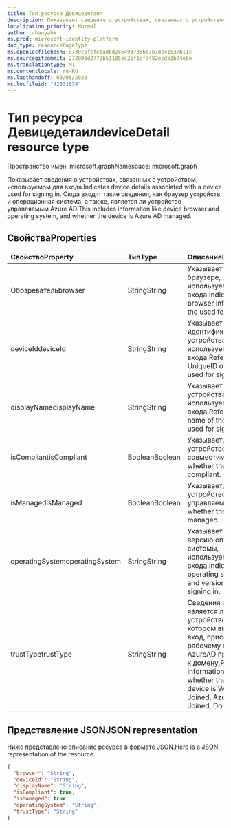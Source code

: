 ```yaml
---
title: Тип ресурса Девицедетаил
description: Показывает сведения о устройствах, связанных с устройством, используемом для входа. Сюда входят такие сведения, как браузер устройств и операционная система, а также, является ли устройство управляемым Azure AD.
localization_priority: Normal
author: dhanyahk
ms.prod: microsoft-identity-platform
doc_type: resourcePageType
ms.openlocfilehash: 8730c6fefebadbd2c64937366c7b7de41537b11c
ms.sourcegitcommit: 272996d2772b51105ec25f1cf7482ecda3b74ebe
ms.translationtype: MT
ms.contentlocale: ru-RU
ms.lasthandoff: 03/05/2020
ms.locfileid: "42531674"
---
```

# <a name="devicedetail-resource-type"></a><span data-ttu-id="7e96d-104">Тип ресурса Девицедетаил</span><span class="sxs-lookup"><span data-stu-id="7e96d-104">deviceDetail resource type</span></span>

<span data-ttu-id="7e96d-105">Пространство имен: microsoft.graph</span><span class="sxs-lookup"><span data-stu-id="7e96d-105">Namespace: microsoft.graph</span></span>

<span data-ttu-id="7e96d-106">Показывает сведения о устройствах, связанных с устройством, используемом для входа.</span><span class="sxs-lookup"><span data-stu-id="7e96d-106">Indicates device details associated with a device used for signing in.</span></span> <span data-ttu-id="7e96d-107">Сюда входят такие сведения, как браузер устройств и операционная система, а также, является ли устройство управляемым Azure AD.</span><span class="sxs-lookup"><span data-stu-id="7e96d-107">This includes information like device browser and  operating system, and whether the device is Azure AD managed.</span></span>

## <a name="properties"></a><span data-ttu-id="7e96d-108">Свойства</span><span class="sxs-lookup"><span data-stu-id="7e96d-108">Properties</span></span>

| <span data-ttu-id="7e96d-109">Свойство</span><span class="sxs-lookup"><span data-stu-id="7e96d-109">Property</span></span>     | <span data-ttu-id="7e96d-110">Тип</span><span class="sxs-lookup"><span data-stu-id="7e96d-110">Type</span></span>   |<span data-ttu-id="7e96d-111">Описание</span><span class="sxs-lookup"><span data-stu-id="7e96d-111">Description</span></span>|
|:---------------|:--------|:----------|
|<span data-ttu-id="7e96d-112">Обозреватель</span><span class="sxs-lookup"><span data-stu-id="7e96d-112">browser</span></span>|<span data-ttu-id="7e96d-113">String</span><span class="sxs-lookup"><span data-stu-id="7e96d-113">String</span></span>|<span data-ttu-id="7e96d-114">Указывает сведения о браузере, используемом для входа.</span><span class="sxs-lookup"><span data-stu-id="7e96d-114">Indicates the browser information of the used for signing in.</span></span>|
|<span data-ttu-id="7e96d-115">deviceId</span><span class="sxs-lookup"><span data-stu-id="7e96d-115">deviceId</span></span>|<span data-ttu-id="7e96d-116">String</span><span class="sxs-lookup"><span data-stu-id="7e96d-116">String</span></span>|<span data-ttu-id="7e96d-117">Указывает уникальный идентификатор устройства, используемого для входа.</span><span class="sxs-lookup"><span data-stu-id="7e96d-117">Refers to the UniqueID of the device used for signing in.</span></span>|
|<span data-ttu-id="7e96d-118">displayName</span><span class="sxs-lookup"><span data-stu-id="7e96d-118">displayName</span></span>|<span data-ttu-id="7e96d-119">String</span><span class="sxs-lookup"><span data-stu-id="7e96d-119">String</span></span>|<span data-ttu-id="7e96d-120">Указывает на имя устройства, используемого для входа.</span><span class="sxs-lookup"><span data-stu-id="7e96d-120">Refers to the name of the device used for signing in.</span></span>|
|<span data-ttu-id="7e96d-121">isCompliant</span><span class="sxs-lookup"><span data-stu-id="7e96d-121">isCompliant</span></span>|<span data-ttu-id="7e96d-122">Boolean</span><span class="sxs-lookup"><span data-stu-id="7e96d-122">Boolean</span></span>|<span data-ttu-id="7e96d-123">Указывает, является ли устройство совместимым.</span><span class="sxs-lookup"><span data-stu-id="7e96d-123">Indicates whether the device is compliant.</span></span>|
|<span data-ttu-id="7e96d-124">isManaged</span><span class="sxs-lookup"><span data-stu-id="7e96d-124">isManaged</span></span>|<span data-ttu-id="7e96d-125">Boolean</span><span class="sxs-lookup"><span data-stu-id="7e96d-125">Boolean</span></span>|<span data-ttu-id="7e96d-126">Указывает, является ли устройство управляемым.</span><span class="sxs-lookup"><span data-stu-id="7e96d-126">Indicates whether the device is managed.</span></span>|
|<span data-ttu-id="7e96d-127">operatingSystem</span><span class="sxs-lookup"><span data-stu-id="7e96d-127">operatingSystem</span></span>|<span data-ttu-id="7e96d-128">String</span><span class="sxs-lookup"><span data-stu-id="7e96d-128">String</span></span>|<span data-ttu-id="7e96d-129">Указывает имя и версию операционной системы, используемую для входа.</span><span class="sxs-lookup"><span data-stu-id="7e96d-129">Indicates the operating system name and version used for signing in.</span></span>|
|<span data-ttu-id="7e96d-130">trustType</span><span class="sxs-lookup"><span data-stu-id="7e96d-130">trustType</span></span>|<span data-ttu-id="7e96d-131">String</span><span class="sxs-lookup"><span data-stu-id="7e96d-131">String</span></span>|<span data-ttu-id="7e96d-132">Сведения о том, является ли устройство, на котором выполнен вход, присоединено к рабочему месту, AzureAD присоединено к домену.</span><span class="sxs-lookup"><span data-stu-id="7e96d-132">Provides information about whether the signed-in device is Workplace Joined, AzureAD Joined, Domain Joined.</span></span> |

## <a name="json-representation"></a><span data-ttu-id="7e96d-133">Представление JSON</span><span class="sxs-lookup"><span data-stu-id="7e96d-133">JSON representation</span></span>

<span data-ttu-id="7e96d-134">Ниже представлено описание ресурса в формате JSON.</span><span class="sxs-lookup"><span data-stu-id="7e96d-134">Here is a JSON representation of the resource.</span></span>

<!-- {
  "blockType": "resource",
  "optionalProperties": [

  ],
  "@odata.type": "microsoft.graph.deviceDetail"
}-->

```json
{
  "browser": "String",
  "deviceId": "String",
  "displayName": "String",
  "isCompliant": true,
  "isManaged": true,
  "operatingSystem": "String",
  "trustType": "String"
}
```

<!-- uuid: 8fcb5dbc-d5aa-4681-8e31-b001d5168d79
2015-10-25 14:57:30 UTC -->
<!-- {
  "type": "#page.annotation",
  "description": "deviceDetail resource",
  "keywords": "",
  "section": "documentation",
  "tocPath": ""
}-->
